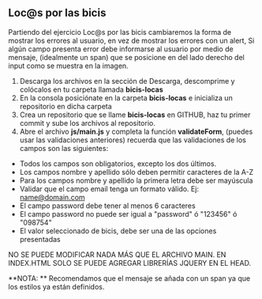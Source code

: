 ## Loc@s por las bicis

Partiendo del ejercicio Loc@s por las bicis cambiaremos la forma de mostrar los errores al usuario, en vez de mostrar los errores con un alert, Si algún campo presenta error debe informarse al usuario por medio de mensaje, (idealmente un span) que se posicione en del lado derecho del input como se muestra en la imagen.

1. Descarga los archivos en la sección de Descarga, descomprime y colócalos en tu carpeta llamada **bicis-locas**   
2. En la consola posiciónate en la carpeta **bicis-locas** e inicializa un repositorio en dicha carpeta
3. Crea un repositorio que se llame **bicis-locas** en GITHUB, haz tu primer commit y sube los archivos al repositorio. 
4. Abre el archivo **js/main.js** y completa la función **validateForm**, (puedes usar las validaciones anteriores) recuerda que las validaciones de los campos son las siguientes:
- Todos los campos son obligatorios, excepto los dos últimos. 
- Los campos nombre y apellido sólo deben permitir caracteres de la A-Z
- Para los campos nombre y apellido la primera letra debe ser mayúscula
- Validar que el campo email tenga un formato válido. Ej: name@domain.com
- El campo password debe tener al menos 6 caracteres
- El campo password no puede ser igual a "password" ó "123456" ó "098754"
- El valor seleccionado de bicis, debe ser una de las opciones presentadas

NO SE PUEDE MODIFICAR NADA MÁS QUE EL ARCHIVO MAIN. 
EN INDEX.HTML SOLO SE PUEDE AGREGAR LIBRERÍAS JQUERY EN EL HEAD.

**NOTA: ** Recomendamos que el mensaje se añada con un span ya que los estilos ya están definidos.